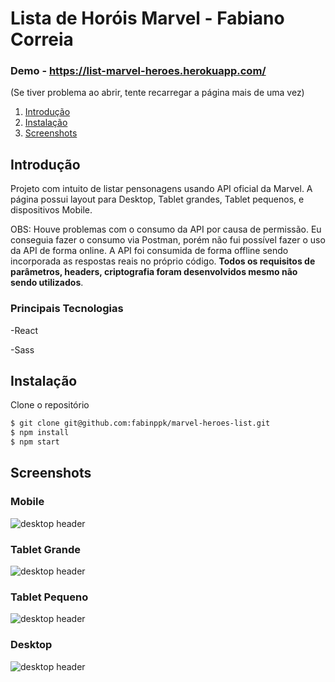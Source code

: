 # Lista de Horóis Marvel - Fabiano Correia
 
### Demo - https://list-marvel-heroes.herokuapp.com/
(Se tiver problema ao abrir, tente recarregar a página mais de uma vez)
 
 
1. [Introdução](#introducao)
2. [Instalação](#instalacao)
2. [Screenshots](#screenshots)


## Introdução <a name="introducao"></a>

Projeto com intuito de listar pensonagens usando API oficial da Marvel. A página possui layout para Desktop, Tablet grandes, Tablet pequenos, e dispositivos Mobile.

OBS: Houve problemas com o consumo da API por causa de permissão. Eu conseguia fazer o consumo via Postman, porém não fui possível fazer o uso da API de forma online. A API foi consumida de forma offline sendo incorporada as respostas reais no próprio código. __Todos os requisitos de parâmetros, headers, criptografia foram desenvolvidos mesmo não sendo utilizados__.

### Principais Tecnologias

-React

-Sass

 
## Instalação <a name="instalacao"></a>

Clone o repositório
```sh
$ git clone git@github.com:fabinppk/marvel-heroes-list.git
$ npm install
$ npm start
```

## Screenshots <a name="screenshots"></a>

### Mobile


![desktop header](https://github.com/fabinppk/marvel-heroes-list/blob/master/screenshot/screencapture-list-marvel-heroes-herokuapp-2019-03-01-17_52_09.png)


### Tablet Grande


![desktop header](https://github.com/fabinppk/marvel-heroes-list/blob/master/screenshot/screencapture-list-marvel-heroes-herokuapp-2019-03-01-17_50_30.png)


### Tablet Pequeno


![desktop header](https://github.com/fabinppk/marvel-heroes-list/blob/master/screenshot/screencapture-list-marvel-heroes-herokuapp-2019-03-01-17_51_01.png)


### Desktop


![desktop header](https://github.com/fabinppk/marvel-heroes-list/blob/master/screenshot/screencapture-list-marvel-heroes-herokuapp-2019-03-01-17_47_45.png)
